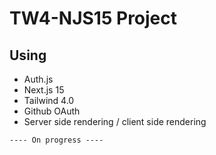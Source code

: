 # TW4-NJS15 Project

## Using
- Auth.js
- Next.js 15
- Tailwind 4.0
- Github OAuth
- Server side rendering / client side rendering

```
---- On progress ----
```